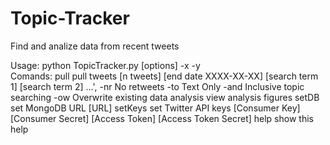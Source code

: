 # Topic-Tracker
Find and analize data from recent tweets

Usage:
python TopicTracker.py <comand> [options] -x -y\
    Comands:
pull        pull tweets [n tweets] [end date XXXX-XX-XX] [search term 1] [search term 2] ...',
    -nr         No retweets
    -to         Text Only
    -and        Inclusive topic searching
    -ow         Overwrite existing data
analysis    view analysis figures
setDB       set MongoDB URL [URL]
setKeys     set Twitter API keys [Consumer Key] [Consumer Secret] [Access Token] [Access Token Secret]
help        show this help